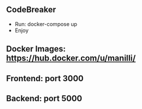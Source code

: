 CodeBreaker
---------------------
- Run: docker-compose up
- Enjoy

Docker Images: https://hub.docker.com/u/manilli/
----------------------
Frontend: port 3000
----------------------
Backend: port 5000
----------------------


